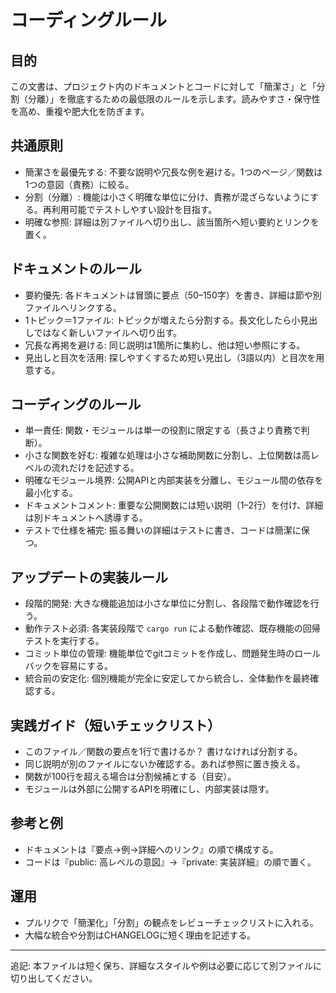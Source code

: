 # コーディングルール

## 目的

この文書は、プロジェクト内のドキュメントとコードに対して「簡潔さ」と「分割（分離）」を徹底するための最低限のルールを示します。読みやすさ・保守性を高め、重複や肥大化を防ぎます。

## 共通原則

- 簡潔さを最優先する: 不要な説明や冗長な例を避ける。1つのページ／関数は1つの意図（責務）に絞る。
- 分割（分離）: 機能は小さく明確な単位に分け、責務が混ざらないようにする。再利用可能でテストしやすい設計を目指す。
- 明確な参照: 詳細は別ファイルへ切り出し、該当箇所へ短い要約とリンクを置く。

## ドキュメントのルール

- 要約優先: 各ドキュメントは冒頭に要点（50–150字）を書き、詳細は節や別ファイルへリンクする。
- 1トピック＝1ファイル: トピックが増えたら分割する。長文化したら小見出しではなく新しいファイルへ切り出す。
- 冗長な再掲を避ける: 同じ説明は1箇所に集約し、他は短い参照にする。
- 見出しと目次を活用: 探しやすくするため短い見出し（3語以内）と目次を用意する。

## コーディングのルール

- 単一責任: 関数・モジュールは単一の役割に限定する（長さより責務で判断）。
- 小さな関数を好む: 複雑な処理は小さな補助関数に分割し、上位関数は高レベルの流れだけを記述する。
- 明確なモジュール境界: 公開APIと内部実装を分離し、モジュール間の依存を最小化する。
- ドキュメントコメント: 重要な公開関数には短い説明（1–2行）を付け、詳細は別ドキュメントへ誘導する。
- テストで仕様を補完: 振る舞いの詳細はテストに書き、コードは簡潔に保つ。

## アップデートの実装ルール

- 段階的開発: 大きな機能追加は小さな単位に分割し、各段階で動作確認を行う。
- 動作テスト必須: 各実装段階で `cargo run` による動作確認、既存機能の回帰テストを実行する。
- コミット単位の管理: 機能単位でgitコミットを作成し、問題発生時のロールバックを容易にする。
- 統合前の安定化: 個別機能が完全に安定してから統合し、全体動作を最終確認する。

## 実践ガイド（短いチェックリスト）

- このファイル／関数の要点を1行で書けるか？ 書けなければ分割する。
- 同じ説明が別のファイルにないか確認する。あれば参照に置き換える。
- 関数が100行を超える場合は分割候補とする（目安）。
- モジュールは外部に公開するAPIを明確にし、内部実装は隠す。

## 参考と例

- ドキュメントは『要点→例→詳細へのリンク』の順で構成する。
- コードは『public: 高レベルの意図』→『private: 実装詳細』の順で置く。

## 運用

- プルリクで「簡潔化」「分割」の観点をレビューチェックリストに入れる。
- 大幅な統合や分割はCHANGELOGに短く理由を記述する。

---
追記: 本ファイルは短く保ち、詳細なスタイルや例は必要に応じて別ファイルに切り出してください。
